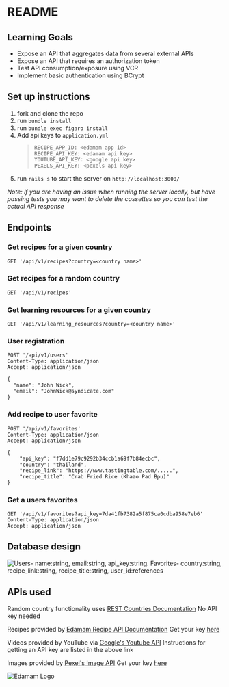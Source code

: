 # README

## Learning Goals
- Expose an API that aggregates data from several external APIs
- Expose an API that requires an authorization token
- Test API consumption/exposure using VCR
- Implement basic authentication using BCrypt


## Set up instructions
1. fork and clone the repo
1. run `bundle install`
1. run `bundle exec figaro install`
1. Add api keys to `application.yml`
    >```
    >RECIPE_APP_ID: <edamam app id>
    >RECIPE_API_KEY: <edamam api key>
    >YOUTUBE_API_KEY: <google api key>
    >PEXELS_API_KEY: <pexels api key>
    >```
1. run `rails s` to start the server on `http://localhost:3000/`

_Note: if you are having an issue when running the server locally, but have passing tests you may want to delete the cassettes so you can test the actual API response_


## Endpoints

### Get recipes for a given country
`GET '/api/v1/recipes?country=<country name>'`

### Get recipes for a random country
`GET '/api/v1/recipes'`

### Get learning resources for a given country
`GET '/api/v1/learning_resources?country=<country name>'`

### User registration
```
POST '/api/v1/users'
Content-Type: application/json
Accept: application/json

{
  "name": "John Wick",
  "email": "JohnWick@syndicate.com"
}
```

### Add recipe to user favorite
```
POST '/api/v1/favorites'
Content-Type: application/json
Accept: application/json

{
    "api_key": "f7dd1e79c9292b34ccb1a69f7b84ecbc",
    "country": "thailand",
    "recipe_link": "https://www.tastingtable.com/.....",
    "recipe_title": "Crab Fried Rice (Khaao Pad Bpu)"
}
```

### Get a users favorites
```
GET '/api/v1/favorites?api_key=7da41fb7382a5f875ca0cdba958e7eb6'
Content-Type: application/json
Accept: application/json
```

## Database design
![Users- name:string, email:string, api_key:string. Favorites- country:string, recipe_link:string, recipe_title:string, user_id:references](https://i.ibb.co/tqbNbh5/Screen-Shot-2023-03-05-at-10-55-20-AM.png "DB Diagram")


## APIs used
Random country functionality uses [REST Countries Documentation](https://restcountries.com/#api-endpoints-v3-all)
No API key needed

Recipes provided by [Edamam Recipe API Documentation](https://developer.edamam.com/edamam-docs-recipe-api)
Get your key [here](https://developer.edamam.com/edamam-recipe-api)

Videos provided by YouTube via [Google's Youtube API](https://developers.google.com/youtube/v3/getting-started)
Instructions for getting an API key are listed in the above link

Images provided by [Pexel's Image API](https://www.pexels.com/api/)
Get your key [here](https://www.pexels.com/api/register/)

![Edamam Logo](https://i.ibb.co/0fRzNsv/white.png)

